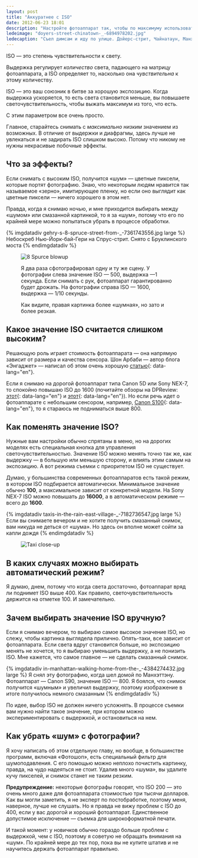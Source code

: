 ```yaml
---
layout: post
title: "Аккуратнее с ISO"
date: 2012-06-23 18:01
description: "Настройте фотоаппарат так, чтобы по максимуму использовать доступный свет"
ledeimage: "doyers-street-chinatown-_-6894978202.jpg"
ledecaption: "Съел димсам и иду по улице. Дойерс-стрит, Чайнатаун, Манхэттэн"
---
```


ISO — это степень чувствительности к свету.

Выдержка регулирует *количество* света, падающего на матрицу фотоаппарата, а ISO определяет то, насколько она *чувствительна* к этому количеству.

ISO — это ваш союзник в битве за хорошую экспозицию. Когда выдержка ускоряется, то есть света становится меньше, вы повышаете светочувствительность, чтобы выжать максимум из того, что есть.

С этим параметром все очень просто.

Главное, старайтесь снимать с *максимально низким* значением из возможных. В отличие от выдержки и диафрагмы, здесь лучше не увлекаться и не задирать ISO слишком высоко. Потому что никому не нужны некрасивые побочные эффекты.

## Что за эффекты?

Если снимать с высоким ISO, получится «шум» — цветные пиксели, которые портят  фотографию. Знаю, что некоторым людям нравится так называемое «зерно», имитирующее пленку, но если оно выглядит как цветные пиксели — ничего хорошего в этом нет.

Правда, когда я снимаю ночью, и мне приходится выбирать между «шумом» или смазанной картинкой, то я за «шум», потому что его по крайней мере можно попытаться убрать в процессе обработки.

{% imgdatadiv gehry-s-8-spruce-street-from-_-7361743556.jpg large %}
    Небоскреб Нью-Йорк-бай-Гери на Спрус-стрит. Снято с Бруклинского моста
{% endimgdatadiv %}

<figure class="medium">
	<img src="{{site.graphics_dir}}/8-spruce-noise.jpg" alt="8 Spurce blowup">
	<figcaption>
		<p>Я два раза сфотографировал одну и ту же сцену. У фотографии слева значение ISO — 500, выдержка —1 секунда. Если снимать с рук, фотоаппарат гарантированно будет дрожать. На фотографии справа ISO — 1600, выдержка — 1/10 секунды.</p>
		<p>Как видите, правая картинка более «шумная», но зато и более резкая.</p>
	</figcaption>
</figure>

## Какое значение ISO считается слишком высоким?

Решающую роль играет стоимость фотоаппарата — она напрямую зависит от размера и качества сенсора. Шон Арбаби — автор блога «Энгаджет» — написал об этом очень хорошую [статью](http://www.engadget.com/2011/12/16/engadget-primed-why-your-cameras-sensor-size-matters/ "На английском языке"){: data-lang="en"}.

Если я снимаю на дорогой фотоаппарат типа Canon 5D или Sony NEX-7, то спокойно повышаю ISO до 1600 (почитайте обзоры на DPReview: [этот](http://www.dpreview.com/reviews/canoneos5dmarkii/38 "На английском языке"){: data-lang="en"} и [этот](http://www.dpreview.com/reviews/sonynex7/26 "На английском языке"){: data-lang="en"}). Но если речь идет о фотоаппарате с небольшим сенсором, например, [Canon S100](http://www.dpreview.com/reviews/canons100/11 "На английском языке"){: data-lang="en"}, то я стараюсь не подниматься выше 800.

## Как поменять значение ISO?

Нужные вам настройки обычно спрятаны в меню, но на дорогих моделях есть специальная кнопка для управления светочувствительностью. Значение ISO можно менять точно так же, как выдержку — в большую или меньшую сторону, и влиять этим самым на экспозицию. А вот режима съемки с приоритетом ISO не существует.

Думаю, у большинства современных фотоаппаратов есть такой режим, в котором ISO подбирается автоматически. Минимальное значение обычно **100**, а максимальное зависит от конкретной модели. На Sony NEX-7 ISO можно повышать до **16000**, а в автоматическом режиме — всего до **1600**.

{% imgdatadiv taxis-in-the-rain-east-village-_-7182736547.jpg large %}
    Если вы снимаете вечером и не хотите получить смазанный снимок, вам никуда не деться от «шума». Но здесь он вполне может сойти за капли дождя
{% endimgdatadiv %}

<figure class="medium">
	<img src="{{site.graphics_dir}}/taxi-noise-rain.jpg" alt="Taxi close-up">
</figure>

## В каких случаях можно выбирать автоматический режим?

Я думаю, днем, потому что когда света достаточно, фотоаппарат вряд ли поднимет ISO выше 400. Как правило, светочувствительность держится на отметке 100. И замечательно.

## Зачем выбирать значение ISO вручную?

Если я снимаю вечером, то выбираю самое высокое значение ISO, но слежу, чтобы картинка выглядела прилично. Опять-таки, все зависит от фотоаппарата. Если света вдруг становится больше, но экспозицию менять не хочется, то я выбираю уменьшить выдержку, а не понизить ISO. Мне кажется, что самое главное — не сделать смазанный снимок.

{% imgdatadiv in-manhattan-walking-home-from-the-_-4384274432.jpg large %}
    Я снял эту фотографию, когда шел домой по Манхэттэну. Фотоаппарат — Canon S90, значение ISO — 800. Я боялся, что снимок получится «шумным» и увеличил выдержку, поэтому изображение в итоге получилось немного смазанным
{% endimgdatadiv %}

По идее, выбор ISO не должен ничего усложнять. В процессе съемки вам нужно найти такое значение, при котором можно экспериментировать с выдержкой, и остановиться на нем.

## Как убрать «шум» с фотографии?

Я хочу написать об этом отдельную главу, но вообще, в большинстве программ, включая «Фотошоп», есть специальный фильтр для шумоподавления. С его помощью можно неплохо почистить картинку, правда, на чудо надеяться не стоит. Удалив много «шума», вы удалите кучу пикселей, и снимок станет не таким резким.

**Предупреждение:** некоторые фотографы говорят, что ISO 200 — это очень много даже для фотоаппарата стоимостью три тысячи долларов. Как вы могли заметить, я не эксперт по постобработке, поэтому меня, наверное, лучше не слушать. Но я правда не вижу проблем с ISO до 400, если у вас дорогой и хороший фотоаппарат. Единственное допустимое исключение — съемка для широкоформатной печати.

И такой момент: у новичков обычно гораздо больше проблем с выдержкой, чем с ISO, поэтому я советую не обращать внимания на «шум». По крайней мере до тех пор, пока вы не купите штатив и не научитесь держать фотоаппарат правильно.
